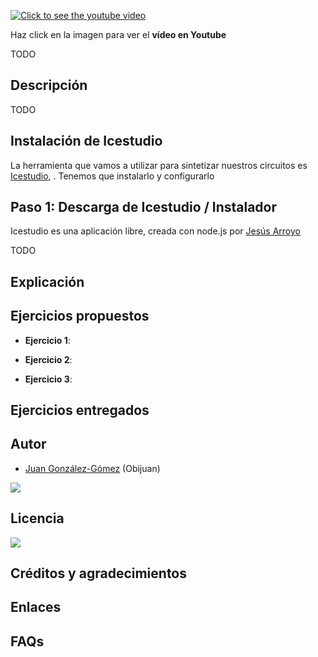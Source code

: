[![Click to see the youtube video](http://img.youtube.com/vi//0.jpg)]()

Haz click en la imagen para ver el **vídeo en Youtube**

TODO

## Descripción

TODO

## Instalación de Icestudio

La herramienta que vamos a utilizar para sintetizar nuestros circuitos es [Icestudio](https://github.com/FPGAwars/icestudio), . Tenemos que instalarlo y configurarlo

## Paso 1: Descarga de Icestudio / Instalador

Icestudio es una aplicación libre, creada con node.js por [Jesús Arroyo](https://github.com/Jesus89)

TODO

## Explicación

## Ejercicios propuestos

* **Ejercicio 1**: 

* **Ejercicio 2**: 

* **Ejercicio 3**: 

## Ejercicios entregados

## Autor

* [Juan González-Gómez](https://github.com/Obijuan) (Obijuan)

![](https://github.com/Obijuan/digital-electronics-with-open-FPGAs-tutorial/raw/master/wiki/portada/logos-urjc-gsyc-peloto-jderobot.png)

## Licencia

![](https://github.com/Obijuan/digital-electronics-with-open-FPGAs-tutorial/raw/master/wiki/portada/attribution-share-alike-creative-commons-license.png)

## Créditos y agradecimientos



## Enlaces


## FAQs



